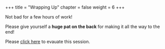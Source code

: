 +++
title = "Wrapping Up"
chapter = false
weight = 6
+++

Not bad for a few hours of work! 

Please give yourself a **huge pat on the back** for making it all the way to the end!

Please [click here](https://awsloft.istanbul/session-survey/d7c74476f012-9898-25a4-d88f-866c9171) to evauate this session.

